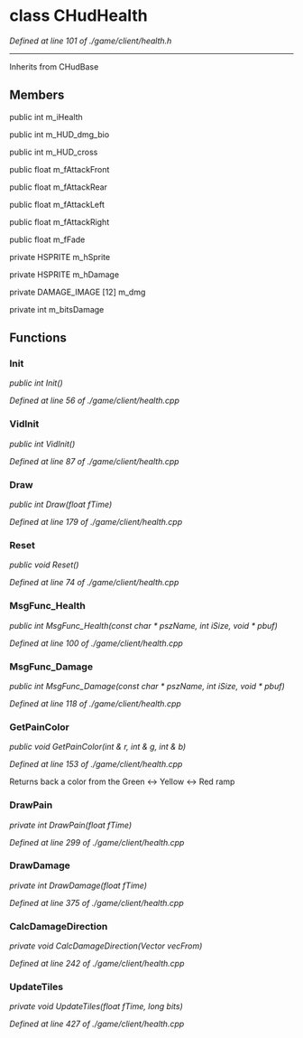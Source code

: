 # class CHudHealth

*Defined at line 101 of ./game/client/health.h*

-----------------------------------------------------



Inherits from CHudBase



## Members

public int m_iHealth

public int m_HUD_dmg_bio

public int m_HUD_cross

public float m_fAttackFront

public float m_fAttackRear

public float m_fAttackLeft

public float m_fAttackRight

public float m_fFade

private HSPRITE m_hSprite

private HSPRITE m_hDamage

private DAMAGE_IMAGE [12] m_dmg

private int m_bitsDamage



## Functions

### Init

*public int Init()*

*Defined at line 56 of ./game/client/health.cpp*

### VidInit

*public int VidInit()*

*Defined at line 87 of ./game/client/health.cpp*

### Draw

*public int Draw(float fTime)*

*Defined at line 179 of ./game/client/health.cpp*

### Reset

*public void Reset()*

*Defined at line 74 of ./game/client/health.cpp*

### MsgFunc_Health

*public int MsgFunc_Health(const char * pszName, int iSize, void * pbuf)*

*Defined at line 100 of ./game/client/health.cpp*

### MsgFunc_Damage

*public int MsgFunc_Damage(const char * pszName, int iSize, void * pbuf)*

*Defined at line 118 of ./game/client/health.cpp*

### GetPainColor

*public void GetPainColor(int & r, int & g, int & b)*

*Defined at line 153 of ./game/client/health.cpp*

 Returns back a color from the Green <-> Yellow <-> Red ramp

### DrawPain

*private int DrawPain(float fTime)*

*Defined at line 299 of ./game/client/health.cpp*

### DrawDamage

*private int DrawDamage(float fTime)*

*Defined at line 375 of ./game/client/health.cpp*

### CalcDamageDirection

*private void CalcDamageDirection(Vector vecFrom)*

*Defined at line 242 of ./game/client/health.cpp*

### UpdateTiles

*private void UpdateTiles(float fTime, long bits)*

*Defined at line 427 of ./game/client/health.cpp*



